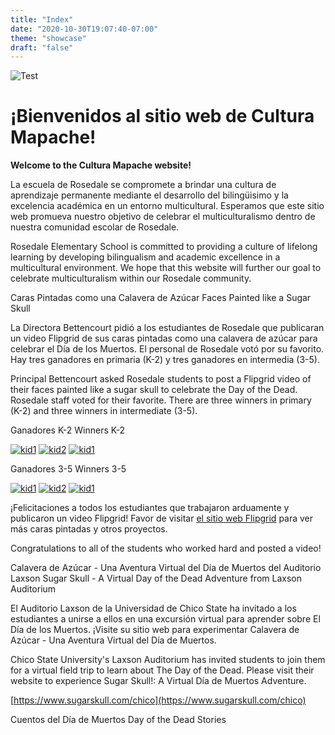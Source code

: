 ```yaml
---
title: "Index"
date: "2020-10-30T19:07:40-07:00"
theme: "showcase"
draft: "false"
---
```

![Test](https://drive.google.com/uc?export=view&id=1lPBZPKbyCD4Z_9ubOQ4arCQXJpjkTVIy)
# ¡Bienvenidos al sitio web de Cultura Mapache!


**Welcome to the Cultura Mapache website!**
    
La escuela de Rosedale se compromete a brindar una cultura de aprendizaje permanente mediante el desarrollo del bilingüisimo y la excelencia académica en un entorno multicultural. Esperamos que este sitio web promueva nuestro objetivo de celebrar el multiculturalismo dentro de nuestra comunidad escolar de Rosedale.


Rosedale Elementary School is committed to providing a culture of lifelong learning by developing bilingualism and academic excellence in a multicultural environment. We hope that this website will further our goal to celebrate multiculturalism within our Rosedale community.


Caras Pintadas como una Calavera de Azúcar
Faces Painted like a Sugar Skull


La Directora Bettencourt pidió a los estudiantes de Rosedale que publicaran un video Flipgrid de sus caras pintadas como una calavera de azúcar para celebrar el Día de los Muertos. El personal de Rosedale votó por su favorito. Hay tres ganadores en primaria (K-2) y tres ganadores en intermedia (3-5).


Principal Bettencourt asked Rosedale students to post a Flipgrid video of their faces painted like a sugar skull to celebrate the Day of the Dead. Rosedale staff voted for their favorite. There are three winners in primary (K-2) and three winners in intermediate (3-5).


Ganadores K-2
Winners K-2

[![kid1](/imgs/Calixto-thumb.jpg)](/imgs/Calixto.jpg) [![kid2](/imgs/Marlen-thumb.jpg)](/imgs/Marlen.jpg) [![kid1](/imgs/Maya-thumb.jpg)](/imgs/Maya.jpg)

Ganadores 3-5
Winners 3-5

[![kid1](/imgs/Quinn-thumb.jpg)](/imgs/Quinn.jpg) [![kid2](/imgs/Sofia-thumb.jpg)](/imgs/Sofia.jpg) [![kid1](/imgs/Theo-thumb.jpg)](/imgs/Theo.jpg)


¡Felicitaciones a todos los estudiantes que trabajaron arduamente y publicaron un video Flipgrid! Favor de visitar [el sitio web Flipgrid]("https://flipgrid.com/292babd1) para ver más caras pintadas y otros proyectos.


Congratulations to all of the students who worked hard and posted a video!


Calavera de Azúcar - Una Aventura Virtual del Día de Muertos del Auditorio Laxson
Sugar Skull - A Virtual Day of the Dead Adventure from Laxson Auditorium


El Auditorio Laxson de la Universidad de Chico State ha invitado a los estudiantes a unirse a ellos en una excursión virtual para aprender sobre El Día de los Muertos. ¡Visite su sitio web para experimentar Calavera de Azúcar - Una Aventura Virtual del Día de Muertos.


Chico State University's Laxson Auditorium has invited students to join them for a virtual field trip to learn about The Day of the Dead. Please visit their website to experience Sugar Skull!: A Virtual Día de Muertos Adventure.


[https://www.sugarskull.com/chico](https://www.sugarskull.com/chico)

Cuentos del Día de Muertos
Day of the Dead Stories

